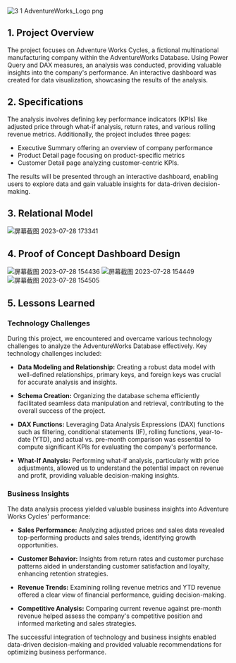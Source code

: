 ![3 1 AdventureWorks_Logo png](https://github.com/connieyeee/Case-Sales-Data-Analysis-Visualization/assets/134975561/f173fac1-f041-40b7-b8a7-c7a4da7b33bb)

## 1. Project Overview
The project focuses on Adventure Works Cycles, a fictional multinational manufacturing company within the AdventureWorks Database. Using Power Query and DAX measures, an analysis was conducted, providing valuable insights into the company's performance. An interactive dashboard was created for data visualization, showcasing the results of the analysis.

## 2. Specifications
The analysis involves defining key performance indicators (KPIs) like adjusted price through what-if analysis, return rates, and various rolling revenue metrics. Additionally, the project includes three pages: 
- Executive Summary offering an overview of company performance
- Product Detail page focusing on product-specific metrics
- Customer Detail page analyzing customer-centric KPIs.

The results will be presented through an interactive dashboard, enabling users to explore data and gain valuable insights for data-driven decision-making.

## 3. Relational Model
![屏幕截图 2023-07-28 173341](https://github.com/connieyeee/Case-Sales-Data-Analysis-Visualization/assets/134975561/5a103902-cbb0-49e5-9ebd-8decafe7a22f)

## 4. Proof of Concept Dashboard Design
![屏幕截图 2023-07-28 154436](https://github.com/connieyeee/Case-Sales-Data-Analysis-Visualization/assets/134975561/c2df9ee2-dec3-4d2a-8fb2-f621a81772ff)
![屏幕截图 2023-07-28 154449](https://github.com/connieyeee/Case-Sales-Data-Analysis-Visualization/assets/134975561/98d859b1-bbdf-4874-b078-d725e3eace9c)
![屏幕截图 2023-07-28 154505](https://github.com/connieyeee/Case-Sales-Data-Analysis-Visualization/assets/134975561/3c9fd4e0-fb5c-47fa-97cc-13d73497203b)

## 5. Lessons Learned

### Technology Challenges

During this project, we encountered and overcame various technology challenges to analyze the AdventureWorks Database effectively. Key technology challenges included:

- **Data Modeling and Relationship:** Creating a robust data model with well-defined relationships, primary keys, and foreign keys was crucial for accurate analysis and insights.

- **Schema Creation:** Organizing the database schema efficiently facilitated seamless data manipulation and retrieval, contributing to the overall success of the project.

- **DAX Functions:** Leveraging Data Analysis Expressions (DAX) functions such as filtering, conditional statements (IF), rolling functions, year-to-date (YTD), and actual vs. pre-month comparison was essential to compute significant KPIs for evaluating the company's performance.

- **What-If Analysis:** Performing what-if analysis, particularly with price adjustments, allowed us to understand the potential impact on revenue and profit, providing valuable decision-making insights.

### Business Insights

The data analysis process yielded valuable business insights into Adventure Works Cycles' performance:

- **Sales Performance:** Analyzing adjusted prices and sales data revealed top-performing products and sales trends, identifying growth opportunities.

- **Customer Behavior:** Insights from return rates and customer purchase patterns aided in understanding customer satisfaction and loyalty, enhancing retention strategies.

- **Revenue Trends:** Examining rolling revenue metrics and YTD revenue offered a clear view of financial performance, guiding decision-making.

- **Competitive Analysis:** Comparing current revenue against pre-month revenue helped assess the company's competitive position and informed marketing and sales strategies.

The successful integration of technology and business insights enabled data-driven decision-making and provided valuable recommendations for optimizing business performance.
